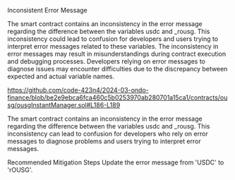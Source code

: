 Inconsistent Error Message

The smart contract contains an inconsistency in the error message regarding the difference between the variables usdc and _rousg. This inconsistency could lead to confusion for developers and users trying to interpret error messages related to these variables.
The inconsistency in error messages may result in misunderstandings during contract execution and debugging processes. Developers relying on error messages to diagnose issues may encounter difficulties due to the discrepancy between expected and actual variable names.


https://github.com/code-423n4/2024-03-ondo-finance/blob/be2e9ebca6fca460c5b0253970ab280701a15ca1/contracts/ousg/ousgInstantManager.sol#L186-L189

The smart contract contains an inconsistency in the error message regarding the difference between the variables usdc and _rousg. This inconsistency can lead to confusion for developers who rely on error messages to diagnose problems and users trying to interpret error messages.

Recommended Mitigation Steps
Update the error message from 'USDC' to 'rOUSG'.
